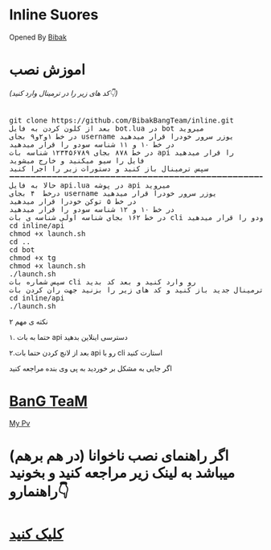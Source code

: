 ﻿# Inline Suores
Opened By <a href="https://telegram.me/HunterTeam">Bibak</a>


# اموزش نصب

<h6>(کد های زیر را در ترمینال وارد کنید👇)</h6>
<pre>
<span>git clone https://github.com/BibakBangTeam/inline.git
بعد از کلون کردن به فایل bot.lua در bot میروید
در خط ۱و۲و۹ بجای username یوزر سرور خودرا قرار میدهید
در خط ۱۰ و ۱۱ شناسه سودو را قرار میدهید
در خط ۸۷۸ بجای ۱۲۳۴۵۶۷۸۹ شناسه بات api را قرار میدهید
فایل را سیو میکنید و خارج میشوید
سپس ترمینال باز کنید و دستورات زیر را اجرا کنید
➖➖➖➖➖➖➖➖➖➖➖➖➖➖➖➖➖➖➖➖➖➖➖➖➖➖➖➖➖➖➖➖➖➖➖➖➖➖➖➖➖➖➖➖➖➖➖➖
حالا به فایل api.lua در پوشه api میروید
درخط  ۴ بجای username یوزر سرور خودرا قرار میدهید
در خط ۵ توکن خودرا قرار میدهید
در خط ۱۰ و ۱۲ شناسه سودو را قرار میدهید
در خط ۱۶۲ بجای شناسه اولی شناسه ی بات cli را قرار میدهید و بجای شناسه دومی شناسه ی سودو را قرار میدهید
<span>cd inline/api</span>
<span>chmod +x launch.sh</span>
<span>cd ..</span>
<span>cd bot</span>
<span>chmod +x tg</span>
<span>chmod +x launch.sh</span>
<span>./launch.sh</span>
<span>سپس شماره بات cli رو وارد کنید و بعد کد بدید</span>
ترمینال جدید باز کنید و کد های زیر را بزنید جهت ران کردن بات api
<span>cd inline/api</span>
<span>./launch.sh</span>
</pre>
 
<span>۲ نکته ی مهم

 ۱. حتما به بات api دسترسی اینلاین بدهید

 ۲.بعد از لانچ کردن حتما بات api رو با cli استارت کنید<span/>


اگر جایی به مشکل بر خوردید به پی وی بنده مراجعه کنید

# <a href="https://telegram.me/HunterTeam">BanG TeaM</a>

<a href="https://telegram.me/Parham_TROL">My Pv </a>


# اگر راهنمای نصب  ناخوانا (در هم برهم) میباشد به لینک زیر مراجعه کنید و بخونید راهنمارو👇
# <a href="https://telegram.me/Parham_TROL">کلیک کنید </a>
